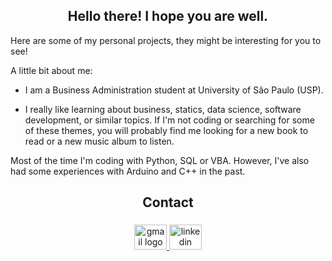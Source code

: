 <h2 align="center">Hello there! I hope you are well.</h2>

Here are some of my personal projects, they might be interesting for you to see!

A little bit about me:

- I am a Business Administration student at University of São Paulo (USP).

- I really like learning about business, statics, data science, software development, or similar topics. If I'm  not coding or searching for some of these themes, you will probably find me looking for a new book to read or a new music album to listen.

Most of the time I'm coding with Python, SQL or VBA. However, I've also had some experiences with Arduino and C++ in the past.

###

<h2 align="center">Contact</h2>

###

<div align="center">
  <a href="mailto:ygormiguel.reis@gmail.com">
    <img src="https://raw.githubusercontent.com/maurodesouza/profile-readme-generator/master/src/assets/icons/social/gmail/default.svg" width="52" height="40" alt="gmail logo"  />
  </a>
  <a href="https://www.linkedin.com/in/ygorronnan/">
    <img src="https://raw.githubusercontent.com/maurodesouza/profile-readme-generator/master/src/assets/icons/social/linkedin/default.svg" width="52" height="40" alt="linkedin logo"  />
  </a>
</div>

###
